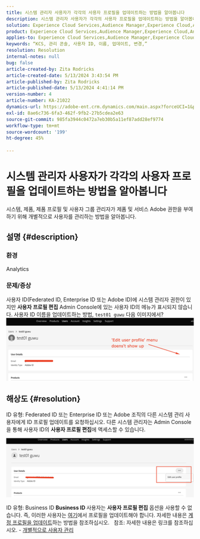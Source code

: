 ```yaml
---
title: 시스템 관리자 사용자가 각각의 사용자 프로필을 업데이트하는 방법을 알아봅니다
description: 시스템 관리자 사용자가 각각의 사용자 프로필을 업데이트하는 방법을 알아봅니다
solution: Experience Cloud Services,Audience Manager,Experience Cloud,Analytics,Target,Admin
product: Experience Cloud Services,Audience Manager,Experience Cloud,Analytics,Target,Admin
applies-to: Experience Cloud Services,Audience Manager,Experience Cloud,Analytics,Target,Admin
keywords: “KCS, 관리 콘솔, 사용자 ID, 이름, 업데이트, 변경,”
resolution: Resolution
internal-notes: null
bug: false
article-created-by: Zita Rodricks
article-created-date: 5/13/2024 3:43:54 PM
article-published-by: Zita Rodricks
article-published-date: 5/13/2024 4:41:14 PM
version-number: 4
article-number: KA-21022
dynamics-url: https://adobe-ent.crm.dynamics.com/main.aspx?forceUCI=1&pagetype=entityrecord&etn=knowledgearticle&id=e6196c94-3f11-ef11-9f8a-6045bd03c412
exl-id: 8ae6c736-6fa3-462f-9fb2-27b5cdea2e63
source-git-commit: 985fa3944c0472a7eb30b5a11ef87add28ef9774
workflow-type: tm+mt
source-wordcount: '199'
ht-degree: 45%

---
```


# 시스템 관리자 사용자가 각각의 사용자 프로필을 업데이트하는 방법을 알아봅니다


시스템, 제품, 제품 프로필 및 사용자 그룹 관리자가 제품 및 서비스 Adobe 권한을 부여하기 위해 개별적으로 사용자를 관리하는 방법을 알아봅니다.

## 설명 {#description}


### <b>환경</b>

Analytics

### 문제/증상

사용자 ID(Federated ID, Enterprise ID 또는 Adobe ID)에 시스템 관리자 권한이 있지만 <b>사용자 프로필 편집</b> Admin Console에 있는 사용자 ID의 메뉴가 표시되지 않습니다. 사용자 ID 이름을 업데이트하는 방법, `test01 guwu` 다음 이미지에서? ![](assets/___ea196c94-3f11-ef11-9f8a-6045bd03c412___.png)


## 해상도 {#resolution}


ID 유형: Federated ID 또는 Enterprise ID 또는 Adobe
조직의 다른 시스템 관리 사용자에게 ID 프로필 업데이트를 요청하십시오. 다른 시스템 관리자는 Admin Console을 통해 사용자 ID의 <b>사용자 프로필 편집</b>에 액세스할 수 있습니다.

![](assets/5d528b6b-4667-ed11-9561-6045bd006e5a.png)

ID 유형: Business ID
<b>Business ID </b>사용자는 <b>사용자 프로필 편집</b> 옵션을 사용할 수 없습니다. 즉, 이러한 사용자는 [여기](https://account.adobe.com/kr/profile)에서 프로필을 업데이트해야 합니다. 자세한 내용은 [계정 프로필을 업데이트](https://helpx.adobe.com/kr/manage-account/using/edit-adobe-account-personal-profile.html)하는 방법을 참조하십시오.
 
참조: 자세한 내용은 링크를 참조하십시오. - [개별적으로 사용자 관리](https://helpx.adobe.com/kr/enterprise/using/manage-users-individually.html)
